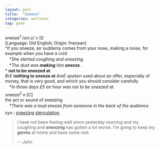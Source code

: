 ```yaml
---
layout: post
title:  "Sneeze"
categories: wellness
tag: good
---
```

<DIV style="MARGIN: 0px 0px 5px">sneeze<SUP>1</SUP> /sniːz/ <I>v</I> [I] <BR>[Language: Old English; Origin: fneosan]<BR>*if you sneeze, air suddenly comes from your nose, making a noise, for example when you have a cold<BR>　*<I>She started coughing and sneezing.</I><BR>　*<I>The dust was <B>making</B> him <B>sneeze</B> .</I><BR>* <B>not to be sneezed at</B><BR><I>BrE</I> <B>nothing to sneeze at</B> <I>AmE spoken</I> used about an offer, especially of money, that is very good, and which you should consider carefully<BR>　*<I>In those days £5 an hour was not to be sneezed at.</I></DIV>
<DIV style="MARGIN: 0px 0px 5px">sneeze<SUP>2</SUP> <I>n</I> [C] <BR>the act or sound of sneezing<BR>　*<I>There was a loud sneeze from someone in the back of the audience.</I></DIV>
<DIV style="MARGIN: 0px 0px 5px">
<DIV style="MARGIN: 4px 0px">syn.: <A href="{{ site.baseurl }}/sneezing"><U>sneezing</U></A> <A href="{{ site.baseurl }}/sternutation"><U>sternutation</U></A></DIV></DIV>

> I have not been feeling well since yesterday morning and my coughing and **sneezing** has gotten a lot worse. I'm going to keep my **germs** at home and have some rest.
>
> -- <cite>John</cite>
